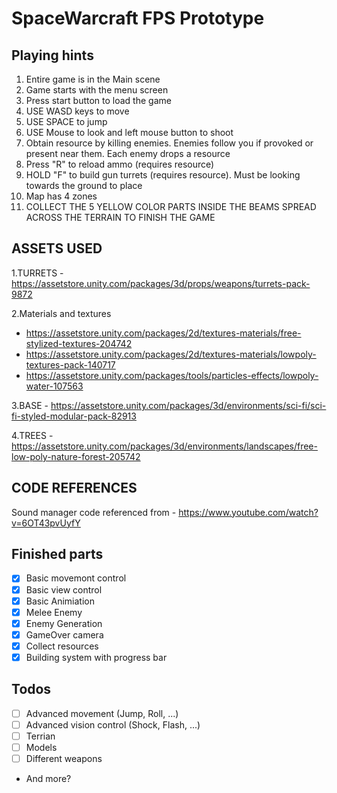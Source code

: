 # SpaceWarcraft FPS Prototype

## Playing hints
1. Entire game is in the Main scene
2. Game starts with the menu screen
3. Press start button to load the game
4. USE WASD keys to move
5. USE SPACE to jump
6. USE Mouse to look and left mouse button to shoot
7. Obtain resource by killing enemies. Enemies follow you if provoked or present near them. Each enemy drops a resource
8. Press "R" to reload ammo (requires resource)
9. HOLD "F" to build gun turrets (requires resource). Must be looking towards the ground to place
10. Map has 4 zones
11. COLLECT THE 5 YELLOW COLOR PARTS INSIDE THE BEAMS SPREAD ACROSS THE TERRAIN TO FINISH THE GAME

## ASSETS USED
1.TURRETS - https://assetstore.unity.com/packages/3d/props/weapons/turrets-pack-9872

2.Materials and textures
- https://assetstore.unity.com/packages/2d/textures-materials/free-stylized-textures-204742
- https://assetstore.unity.com/packages/2d/textures-materials/lowpoly-textures-pack-140717 
- https://assetstore.unity.com/packages/tools/particles-effects/lowpoly-water-107563

3.BASE - https://assetstore.unity.com/packages/3d/environments/sci-fi/sci-fi-styled-modular-pack-82913

4.TREES - https://assetstore.unity.com/packages/3d/environments/landscapes/free-low-poly-nature-forest-205742

## CODE REFERENCES
Sound manager code referenced from - https://www.youtube.com/watch?v=6OT43pvUyfY


## Finished parts
- [x] Basic movemont control
- [x] Basic view control
- [x] Basic Animiation
- [x] Melee Enemy
- [x] Enemy Generation
- [x] GameOver camera
- [x] Collect resources
- [x] Building system with progress bar

## Todos
- [ ] Advanced movement (Jump, Roll, ...)
- [ ] Advanced vision control (Shock, Flash, ...)
- [ ] Terrian
- [ ] Models
- [ ] Different weapons
- And more? 
